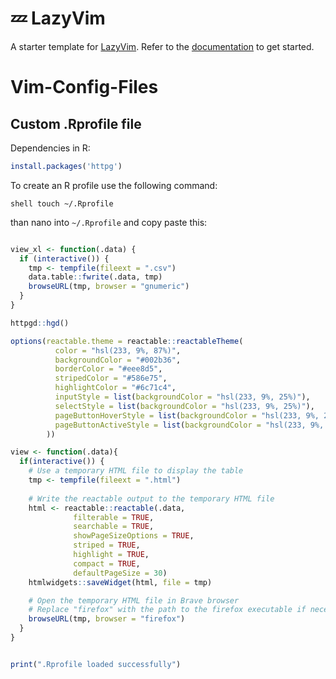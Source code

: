# 💤 LazyVim

A starter template for [LazyVim](https://github.com/LazyVim/LazyVim).
Refer to the [documentation](https://lazyvim.github.io/installation) to get started.
# Vim-Config-Files



## Custom .Rprofile file

Dependencies in R:
```r 
install.packages('httpg')
```


To create an R profile use the following command:

``shell
touch ~/.Rprofile
``

than nano into ``~/.Rprofile`` and copy paste this:

```r

view_xl <- function(.data) {
  if (interactive()) {
    tmp <- tempfile(fileext = ".csv")
    data.table::fwrite(.data, tmp)
    browseURL(tmp, browser = "gnumeric")
  }
}

httpgd::hgd()

options(reactable.theme = reactable::reactableTheme(
          color = "hsl(233, 9%, 87%)",
          backgroundColor = "#002b36",
          borderColor = "#eee8d5",
          stripedColor = "#586e75",
          highlightColor = "#6c71c4",
          inputStyle = list(backgroundColor = "hsl(233, 9%, 25%)"),
          selectStyle = list(backgroundColor = "hsl(233, 9%, 25%)"),
          pageButtonHoverStyle = list(backgroundColor = "hsl(233, 9%, 25%)"),
          pageButtonActiveStyle = list(backgroundColor = "hsl(233, 9%, 28%)")
        ))

view <- function(.data){
  if(interactive()) {
    # Use a temporary HTML file to display the table
    tmp <- tempfile(fileext = ".html")
    
    # Write the reactable output to the temporary HTML file
    html <- reactable::reactable(.data,
              filterable = TRUE,
              searchable = TRUE,
              showPageSizeOptions = TRUE,
              striped = TRUE,
              highlight = TRUE,
              compact = TRUE,
              defaultPageSize = 30)
    htmlwidgets::saveWidget(html, file = tmp)

    # Open the temporary HTML file in Brave browser
    # Replace "firefox" with the path to the firefox executable if necessary
    browseURL(tmp, browser = "firefox")
  }
}


print(".Rprofile loaded successfully")


```
